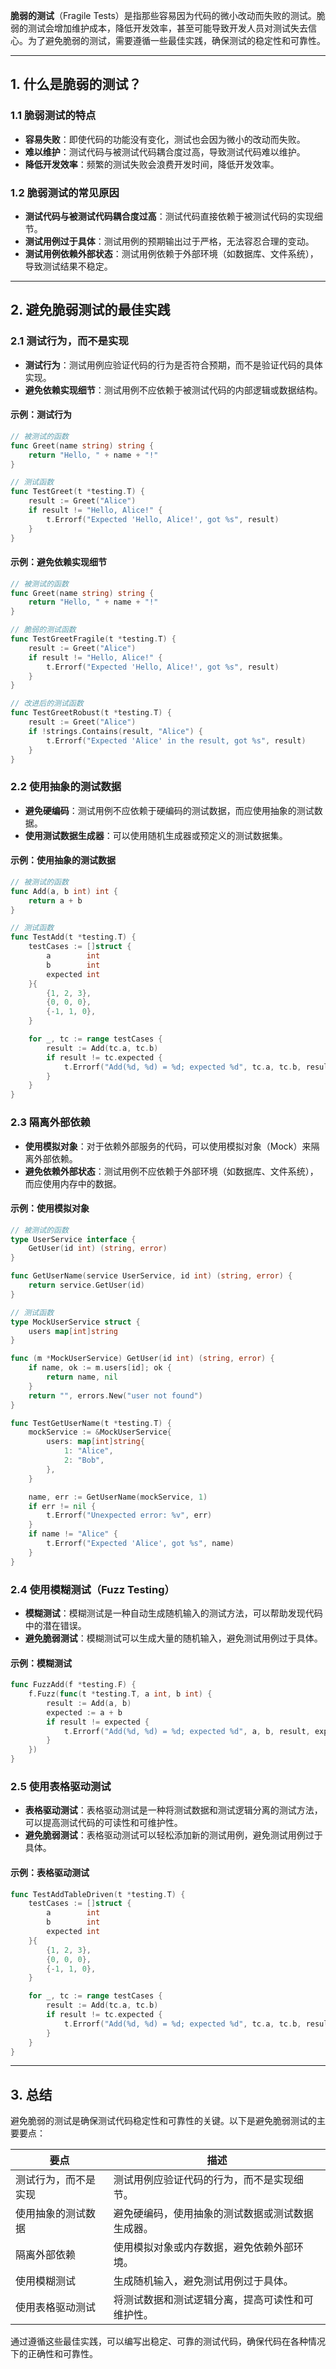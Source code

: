 **脆弱的测试**（Fragile Tests）是指那些容易因为代码的微小改动而失败的测试。脆弱的测试会增加维护成本，降低开发效率，甚至可能导致开发人员对测试失去信心。为了避免脆弱的测试，需要遵循一些最佳实践，确保测试的稳定性和可靠性。

---

## 1. **什么是脆弱的测试？**

### 1.1 脆弱测试的特点
- **容易失败**：即使代码的功能没有变化，测试也会因为微小的改动而失败。
- **难以维护**：测试代码与被测试代码耦合度过高，导致测试代码难以维护。
- **降低开发效率**：频繁的测试失败会浪费开发时间，降低开发效率。

### 1.2 脆弱测试的常见原因
- **测试代码与被测试代码耦合度过高**：测试代码直接依赖于被测试代码的实现细节。
- **测试用例过于具体**：测试用例的预期输出过于严格，无法容忍合理的变动。
- **测试用例依赖外部状态**：测试用例依赖于外部环境（如数据库、文件系统），导致测试结果不稳定。

---

## 2. **避免脆弱测试的最佳实践**

### 2.1 测试行为，而不是实现
- **测试行为**：测试用例应验证代码的行为是否符合预期，而不是验证代码的具体实现。
- **避免依赖实现细节**：测试用例不应依赖于被测试代码的内部逻辑或数据结构。

#### 示例：测试行为
```go
// 被测试的函数
func Greet(name string) string {
    return "Hello, " + name + "!"
}

// 测试函数
func TestGreet(t *testing.T) {
    result := Greet("Alice")
    if result != "Hello, Alice!" {
        t.Errorf("Expected 'Hello, Alice!', got %s", result)
    }
}
```

#### 示例：避免依赖实现细节
```go
// 被测试的函数
func Greet(name string) string {
    return "Hello, " + name + "!"
}

// 脆弱的测试函数
func TestGreetFragile(t *testing.T) {
    result := Greet("Alice")
    if result != "Hello, Alice!" {
        t.Errorf("Expected 'Hello, Alice!', got %s", result)
    }
}

// 改进后的测试函数
func TestGreetRobust(t *testing.T) {
    result := Greet("Alice")
    if !strings.Contains(result, "Alice") {
        t.Errorf("Expected 'Alice' in the result, got %s", result)
    }
}
```

### 2.2 使用抽象的测试数据
- **避免硬编码**：测试用例不应依赖于硬编码的测试数据，而应使用抽象的测试数据。
- **使用测试数据生成器**：可以使用随机生成器或预定义的测试数据集。

#### 示例：使用抽象的测试数据
```go
// 被测试的函数
func Add(a, b int) int {
    return a + b
}

// 测试函数
func TestAdd(t *testing.T) {
    testCases := []struct {
        a        int
        b        int
        expected int
    }{
        {1, 2, 3},
        {0, 0, 0},
        {-1, 1, 0},
    }

    for _, tc := range testCases {
        result := Add(tc.a, tc.b)
        if result != tc.expected {
            t.Errorf("Add(%d, %d) = %d; expected %d", tc.a, tc.b, result, tc.expected)
        }
    }
}
```

### 2.3 隔离外部依赖
- **使用模拟对象**：对于依赖外部服务的代码，可以使用模拟对象（Mock）来隔离外部依赖。
- **避免依赖外部状态**：测试用例不应依赖于外部环境（如数据库、文件系统），而应使用内存中的数据。

#### 示例：使用模拟对象
```go
// 被测试的函数
type UserService interface {
    GetUser(id int) (string, error)
}

func GetUserName(service UserService, id int) (string, error) {
    return service.GetUser(id)
}

// 测试函数
type MockUserService struct {
    users map[int]string
}

func (m *MockUserService) GetUser(id int) (string, error) {
    if name, ok := m.users[id]; ok {
        return name, nil
    }
    return "", errors.New("user not found")
}

func TestGetUserName(t *testing.T) {
    mockService := &MockUserService{
        users: map[int]string{
            1: "Alice",
            2: "Bob",
        },
    }

    name, err := GetUserName(mockService, 1)
    if err != nil {
        t.Errorf("Unexpected error: %v", err)
    }
    if name != "Alice" {
        t.Errorf("Expected 'Alice', got %s", name)
    }
}
```

### 2.4 使用模糊测试（Fuzz Testing）
- **模糊测试**：模糊测试是一种自动生成随机输入的测试方法，可以帮助发现代码中的潜在错误。
- **避免脆弱测试**：模糊测试可以生成大量的随机输入，避免测试用例过于具体。

#### 示例：模糊测试
```go
func FuzzAdd(f *testing.F) {
    f.Fuzz(func(t *testing.T, a int, b int) {
        result := Add(a, b)
        expected := a + b
        if result != expected {
            t.Errorf("Add(%d, %d) = %d; expected %d", a, b, result, expected)
        }
    })
}
```

### 2.5 使用表格驱动测试
- **表格驱动测试**：表格驱动测试是一种将测试数据和测试逻辑分离的测试方法，可以提高测试代码的可读性和可维护性。
- **避免脆弱测试**：表格驱动测试可以轻松添加新的测试用例，避免测试用例过于具体。

#### 示例：表格驱动测试
```go
func TestAddTableDriven(t *testing.T) {
    testCases := []struct {
        a        int
        b        int
        expected int
    }{
        {1, 2, 3},
        {0, 0, 0},
        {-1, 1, 0},
    }

    for _, tc := range testCases {
        result := Add(tc.a, tc.b)
        if result != tc.expected {
            t.Errorf("Add(%d, %d) = %d; expected %d", tc.a, tc.b, result, tc.expected)
        }
    }
}
```

---

## 3. **总结**

避免脆弱的测试是确保测试代码稳定性和可靠性的关键。以下是避免脆弱测试的主要要点：

| 要点               | 描述                                   |
|--------------------|--------------------------------------|
| 测试行为，而不是实现   | 测试用例应验证代码的行为，而不是实现细节。       |
| 使用抽象的测试数据     | 避免硬编码，使用抽象的测试数据或测试数据生成器。   |
| 隔离外部依赖         | 使用模拟对象或内存数据，避免依赖外部环境。         |
| 使用模糊测试         | 生成随机输入，避免测试用例过于具体。               |
| 使用表格驱动测试     | 将测试数据和测试逻辑分离，提高可读性和可维护性。   |

通过遵循这些最佳实践，可以编写出稳定、可靠的测试代码，确保代码在各种情况下的正确性和可靠性。